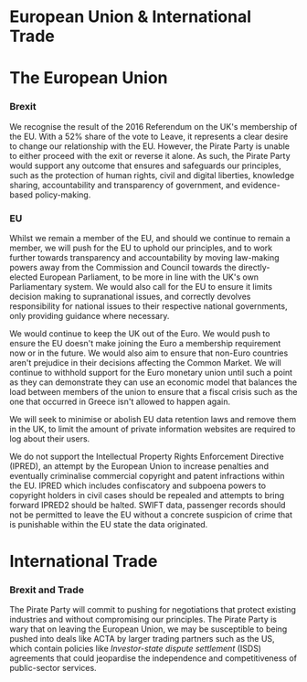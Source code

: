 European Union & International Trade
==========================================

# The European Union

### Brexit

We recognise the result of the 2016 Referendum on the UK's membership of the EU.
With a 52% share of the vote to Leave, it represents a clear desire to change
our relationship with the EU. However, the Pirate Party is unable to either
proceed with the exit or reverse it alone. As such, the Pirate Party would
support any outcome that ensures and safeguards our principles, such as the
protection of human rights, civil  and digital liberties,  knowledge sharing,
accountability and transparency of government, and evidence-based policy-making.

### EU

Whilst we remain a member of the EU, and should we continue to remain a member,
we will push for the EU to uphold our principles, and to work further towards
transparency and accountability by moving law-making powers away from the
Commission and Council towards the directly-elected European Parliament, to be
more in line with the UK's own Parliamentary system. We would also call for the
EU to ensure it limits decision making to supranational issues, and correctly
devolves responsibility for national issues to their respective national
governments, only providing guidance where necessary.

We would continue to keep the UK out of the Euro. We would push to ensure the EU
doesn't make joining the Euro a membership requirement now or in the future. We
would also aim to ensure that non-Euro countries aren't prejudice in their
decisions affecting the Common Market. We will continue to withhold support for
the Euro monetary union until such a point as they can demonstrate they can use
an economic model that balances the load between members of the union to ensure
that a fiscal crisis such as the one that occurred in Greece isn't allowed to
happen again.

We will seek to minimise or abolish EU data retention laws and remove them in
the UK, to limit the amount of private information websites are required to log
about their users.

We do not support the Intellectual Property Rights Enforcement Directive 
(IPRED), an attempt by the European Union to increase  penalties and 
eventually criminalise commercial copyright and patent infractions 
within the EU. IPRED which includes confiscatory and subpoena powers to 
copyright holders in civil cases should be repealed and attempts to 
bring forward IPRED2 should be halted. SWIFT data, passenger records 
should not be permitted to leave the EU without a concrete suspicion of 
crime that is punishable within the EU state the data originated.

# International Trade

### Brexit and Trade

The Pirate Party will commit to pushing for negotiations that protect existing
industries and without compromising our principles. The Pirate Party is wary
that on leaving the European Union, we may be susceptible to being pushed into
deals like ACTA by larger trading partners such as the US, which contain
policies like *Investor-state dispute settlement* (ISDS) agreements that could
jeopardise the independence and competitiveness of public-sector services.